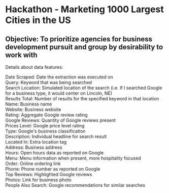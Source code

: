 # Hackathon - Marketing 1000 Largest Cities in the US
## Objective: To prioritize agencies for business development pursuit and group by desirability to work with

Details about data features:  

Date Scraped: Date the extraction was executed on  
Query: Keyword that was being searched  
Search Location: Simulated location of the search (i.e. If I searched Google for a business type, it would center on Lincoln, NE)  
Results Total: Number of results for the specified keyword in that location  
Name: Business name  
Website: Business website  
Rating: Aggregate Google review rating  
Google Reviews: Quantity of Google reviews present  
Prices Level: Google price level rating  
Type: Google's business classification  
Description: Individual headline for search result  
Located In: Extra location tag  
Address: Business address  
Hours: Open hours data as reported on Google  
Menu: Menu information when present, more hospitality focused  
Order: Online ordering link  
Phone: Phone number as reported on Google  
Top Reviews: Highlighted Google reviews  
Photos: Link for business photo  
People Also Search: Google recommendations for similar searches  
